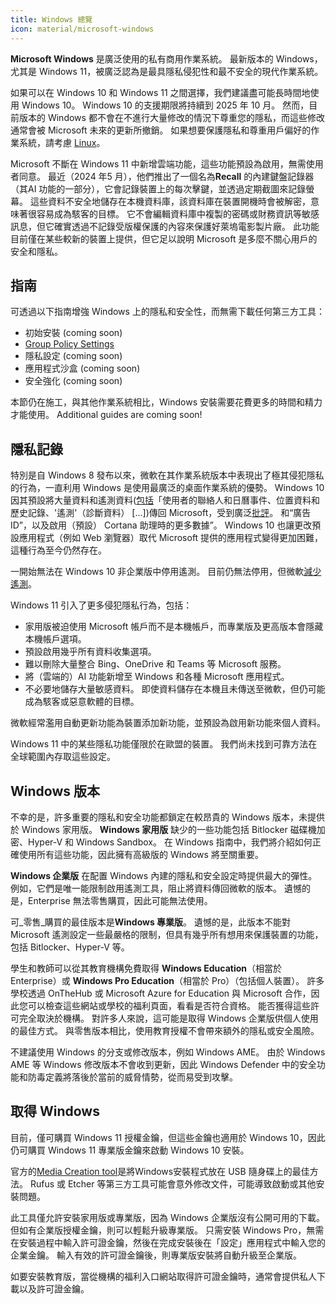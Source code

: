 ```yaml
---
title: Windows 總覽
icon: material/microsoft-windows
---
```


**Microsoft Windows** 是廣泛使用的私有商用作業系統。 最新版本的 Windows，尤其是 Windows 11，被廣泛認為是最具隱私侵犯性和最不安全的現代作業系統。

如果可以在 Windows 10 和 Windows 11 之間選擇，我們建議盡可能長時間地使用 Windows 10。 Windows 10 的支援期限將持續到 2025 年 10 月。 然而，目前版本的 Windows 都不會在不進行大量修改的情況下尊重您的隱私，而這些修改通常會被 Microsoft 未來的更新所撤銷。 如果想要保護隱私和尊重用戶偏好的作業系統，請考慮 [Linux](../linux-overview.md)。

Microsoft 不斷在 Windows 11 中新增雲端功能，這些功能預設為啟用，無需使用者同意。 最近（2024 年5 月），他們推出了一個名為**Recall** 的內建鍵盤記錄器（其AI 功能的一部分），它會記錄裝置上的每次擊鍵，並透過定期截圖來記錄螢幕。 這些資料不安全地儲存在本機資料庫，該資料庫在裝置開機時會被解密，意味著很容易成為駭客的目標。 它不會編輯資料庫中複製的密碼或財務資訊等敏感訊息，但它確實透過不記錄受版權保護的內容來保護好萊塢電影製片廠。 此功能目前僅在某些較新的裝置上提供，但它足以說明 Microsoft 是多麼不關心用戶的安全和隱私。

## 指南

可透過以下指南增強 Windows 上的隱私和安全性，而無需下載任何第三方工具：

- 初始安裝 (coming soon)
- [Group Policy Settings](group-policies.md)
- 隱私設定 (coming soon)
- 應用程式沙盒 (coming soon)
- 安全強化 (coming soon)

本節仍在施工，與其他作業系統相比，Windows 安裝需要花費更多的時間和精力才能使用。 Additional guides are coming soon!

## 隱私記錄

特別是自 Windows 8 發布以來，微軟在其作業系統版本中表現出了極其侵犯隱私的行為，一直利用 Windows 是使用最廣泛的桌面作業系統的優勢。 Windows 10 因其預設將大量資料和遙測資料([包括](https://en.wikipedia.org/wiki/Criticism_of_Microsoft#Telemetry_and_data_collection)「使用者的聯絡人和日曆事件、位置資料和歷史記錄、'遙測'（診斷資料） [...])傳回 Microsoft，受到廣泛[批評](https://www.theguardian.com/technology/2015/jul/31/windows-10-microsoft-faces-criticism-over-privacy-default-settings)。 和“廣告 ID”，以及啟用（預設） Cortana 助理時的更多數據”。 Windows 10 也讓更改預設應用程式（例如 Web 瀏覽器）取代 Microsoft 提供的應用程式變得更加困難，這種行為至今仍然存在。

一開始無法在 Windows 10 非企業版中停用遙測。 目前仍無法停用，但微軟[減少遙測](https://www.extremetech.com/computing/243079-upcoming-windows-update-reduces-spying-microsoft-still-mum-data-collections)。

Windows 11 引入了更多侵犯隱私行為，包括：

- 家用版被迫使用 Microsoft 帳戶而不是本機帳戶，而專業版及更高版本會隱藏本機帳戶選項。
- 預設啟用幾乎所有資料收集選項。
- 難以刪除大量整合 Bing、OneDrive 和 Teams 等 Microsoft 服務。
- 將（雲端的）AI 功能新增至 Windows 和各種 Microsoft 應用程式。
- 不必要地儲存大量敏感資料。 即使資料儲存在本機且未傳送至微軟，但仍可能成為駭客或惡意軟體的目標。

微軟經常濫用自動更新功能為裝置添加新功能，並預設為啟用新功能來個人資料。

Windows 11 中的某些隱私功能僅限於在歐盟的裝置。 我們尚未找到可靠方法在全球範圍內存取這些設定。

## Windows 版本

不幸的是，許多重要的隱私和安全功能都鎖定在較昂貴的 Windows 版本，未提供於 Windows 家用版。 **Windows 家用版** 缺少的一些功能包括 Bitlocker 磁碟機加密、Hyper-V 和 Windows Sandbox。 在 Windows 指南中，我們將介紹如何正確使用所有這些功能，因此擁有高級版的 Windows 將至關重要。

**Windows 企業版** 在配置 Windows 內建的隱私和安全設定時提供最大的彈性。 例如，它們是唯一能限制啟用遙測工具，阻止將資料傳回微軟的版本。 遺憾的是，Enterprise 無法零售購買，因此可能無法使用。

可_零售_購買的最佳版本是**Windows 專業版**。 遺憾的是，此版本不能對 Microsoft 遙測設定一些最嚴格的限制，但具有幾乎所有想用來保護裝置的功能，包括 Bitlocker、Hyper-V 等。

學生和教師可以從其教育機構免費取得 **Windows Education**（相當於 Enterprise）或 **Windows Pro Education**（相當於 Pro）（包括個人裝置）。 許多學校透過 OnTheHub 或 Microsoft Azure for Education 與 Microsoft 合作，因此您可以檢查這些網站或學校的福利頁面，看看是否符合資格。 能否獲得這些許可完全取決於機構。 對許多人來說，這可能是取得 Windows 企業版供個人使用的最佳方式。 與零售版本相比，使用教育授權不會帶來額外的隱私或安全風險。

不建議使用 Windows 的分支或修改版本，例如 Windows AME。 由於 Windows AME 等 Windows 修改版本不會收到更新，因此 Windows Defender 中的安全功能和防毒定義將落後於當前的威脅情勢，從而易受到攻擊。

## 取得 Windows

目前，僅可購買 Windows 11 授權金鑰，但這些金鑰也適用於 Windows 10，因此仍可購買 Windows 11 專業版金鑰來啟動 Windows 10 安裝。

官方的[Media Creation tool](https://www.microsoft.com/software-download/windows10)是將Windows安裝程式放在 USB 隨身碟上的最佳方法。 Rufus 或 Etcher 等第三方工具可能會意外修改文件，可能導致啟動或其他安裝問題。

此工具僅允許安裝家用版或專業版，因為 Windows 企業版沒有公開可用的下載。 但如有企業版授權金鑰，則可以輕鬆升級專業版。 只需安裝 Windows Pro，無需在安裝過程中輸入許可證金鑰，然後在完成安裝後在「設定」應用程式中輸入您的企業金鑰。 輸入有效的許可證金鑰後，則專業版安裝將自動升級至企業版。

如要安裝教育版，當從機構的福利入口網站取得許可證金鑰時，通常會提供私人下載以及許可證金鑰。
